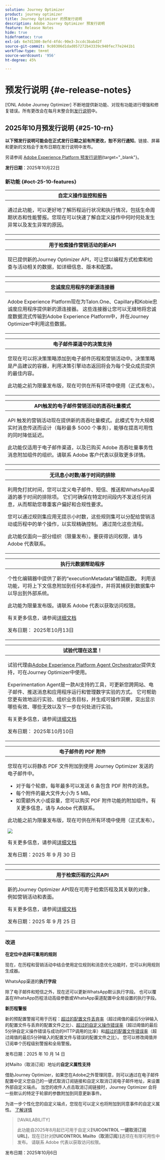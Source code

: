 ```yaml
---
solution: Journey Optimizer
product: journey optimizer
title: Journey Optimizer 的预发行说明
description: Adobe Journey Optimizer 预发行说明
feature: Release Notes
hide: true
hidefromtoc: true
exl-id: 6e7d1300-8efd-4fdc-90e3-3ccdc3babd2f
source-git-commit: 9c80306d1dad057272b43339c940fec77e2441b1
workflow-type: tm+mt
source-wordcount: '956'
ht-degree: 45%

---
```


# 预发行说明 {#e-release-notes}

[!DNL Adobe Journey Optimizer] 不断地提供新功能、对现有功能进行增强和修复错误。所有更改会在每月末整合到[发行说明](release-notes.md)中。


## 2025年10月预发行说明 {#25-10-rn}

**以下预发行说明可能会在正式发行日期之前有所更改，恕不另行通知**。链接、屏幕和更新的文档会于发布日期在发行说明中发布。

另请参阅 [Adobe Experience Platform 预发行说明](https://experienceleague.adobe.com/zh-hans/docs/experience-platform/release-notes/pre-release-notes){target="_blank"}。

**发行日期**：2025年10月22日

### 新功能 {#oct-25-10-features}



<table>
<thead>
<tr>
<th><strong>自定义操作监控和报告</strong><br/></th>
</tr>
</thead>
<tbody>
<tr>
<td>
<p>通过此功能，可以更好地了解历程运行状况和执行情况，包括生命周期状态和性能警报。您现在可以快速了解自定义操作中何时何处发生异常以及发生异常的原因。</p>
<!--img src="assets/do-not-localize/FILE.gif"-->
<!-- p>For more information, refer to the <a href="../FILE.md">detailed documentation</a>.</p -->
</td>
</tr>
</tbody>
</table>

<!--table>
<thead>
<tr>
<th><strong>RCS Basic Messaging</strong><br/></th>
</tr>
</thead>
<tbody>
<tr>
<td>
<p>With the new RCS Basic add-on offering, you can now deliver basic Rich Communication Services (RCS) messaging in Journey Optimizer, enabling the following enhanced messaging capabilities subject to provider and geographical support:</p>
<ul>
<li><strong>Branded and verified sender support:</strong> Send messages using verified business profiles with branding elements (logo, sender name, etc.).</li>
<li><strong>Message delivery insights:</strong> Receive detailed delivery reports including message status updates (e.g., sent, delivered, read).</li>
<li><strong>Link tracking:</strong> Embed and track URLs within RCS messages for engagement analytics.</li>
<li><strong>Fallback to SMS:</strong> Automatic fallback to SMS when the recipient's device does not support RCS or is temporarily unreachable via RCS.</li>
<li><strong>Basic message composition:</strong> Send basic text-based RCS messages.</li>
</ul>
<!--img src="assets/do-not-localize/FILE.gif"-->
<!-- p>For more information, refer to the <a href="../FILE.md">detailed documentation</a>.</p -->
<!--/td>
</tr>
</tbody>
</table-->

<!--table>
<thead>
<tr>
<th><strong>Direct mail channel in Orchestrated campaigns</strong><br/></th>
</tr>
</thead>
<tbody>
<tr>
<td>
<p>Direct mail channel is now available in orchestrated campaigns. The Direct mail activity facilitates direct mail sending within your Orchestrated campaign, for both one-time and recurring messages. It serves to automate the process of generating the extraction file required by direct mail providers. You can combine channel activities into the Orchestrated campaign canvas to create cross-channel campaigns that can trigger actions based on customer behavior and data.</p>
<!--img src="assets/do-not-localize/FILE.gif"-->
<!-- p>For more information, refer to the <a href="../FILE.md">detailed documentation</a>.</p -->
<!--/td>
</tr>
</tbody>
</table-->

<!--table>
<thead>
<tr>
<th><strong>Direct Mail channel in journeys</strong><br/></th>
</tr>
</thead>
<tbody>
<tr>
<td>
<p>Previously limited to Campaigns, Direct Mail channel is now available on the journey canvas, enabling you to incorporate Direct Mail into your journeys. Direct Mail can now be used in both batch and 1:1 journey scenarios, with support for file extraction configuration and time-based frequency settings.</p>
<p> Previously released in Limited Availability, this capability is now available to all environments (General Availability).</p>
<!--img src="assets/do-not-localize/FILE.gif"-->
<!-- p>For more information, refer to the <a href="../FILE.md">detailed documentation</a>.</p -->
<!--/td>
</tr>
</tbody>
</table-->

<table>
<thead>
<tr>
<th><strong>用于检索操作营销活动的新API</strong><br/></th>
</tr>
</thead>
<tbody>
<tr>
<td>
<p>现已提供新的Journey Optimizer API，可让您以编程方式检索和检查与活动相关的数据，如详细信息、版本和配置。</p>
<!--img src="assets/do-not-localize/FILE.gif"-->
<!-- p>For more information, refer to the <a href="../FILE.md">detailed documentation</a>.</p -->
</td>
</tr>
</tbody>
</table>

<table>
<thead>
<tr>
<th><strong>忠诚度应用程序的新源连接器</strong><br/></th>
</tr>
</thead>
<tbody>
<tr>
<td>
<p>Adobe Experience Platform现在为Talon.One、Capillary和Kobie忠诚度应用程序提供新的源连接器。 这些连接器让您可以无缝地将忠诚度数据流式传输到Adobe Experience Platform中，并在Journey Optimizer中利用这些数据。</p>
<!--img src="assets/do-not-localize/FILE.gif"-->
<!-- p>For more information, refer to the <a href="../FILE.md">detailed documentation</a>.</p -->
</td>
</tr>
</tbody>
</table>

<table>
<thead>
<tr>
<th><strong>电子邮件渠道中的决策支持</strong><br/></th>
</tr>
</thead>
<tbody>
<tr>
<td>
<p>您现在可以将决策策略添加到电子邮件历程和营销活动中。决策策略是产品建议的容器，利用决策引擎动态返回将会为每个受众成员提供的最佳内容。</p>
<p> 此功能之前为限量发布版，现在可供在所有环境中使用（正式发布）。</p>
<!--img src="assets/do-not-localize/FILE.gif"-->
<!-- p>For more information, refer to the <a href="../FILE.md">detailed documentation</a>.</p -->
</td>
</tr>
</tbody>
</table>

<table>
<thead>
<tr>
<th><strong>API触发的电子邮件营销活动的高吞吐量模式</strong><br/></th>
</tr>
</thead>
<tbody>
<tr>
<td>
<p>API 触发的营销活动现在提供新的高吞吐量模式。此模式专为大规模实时消息传送而设计（每秒最多 5000 个事务），能够在提高可用性的同时降低延迟。</p>
<p>此功能仅适用于电子邮件渠道，以及已购买 Adobe 高吞吐量事务性消息附加组件的组织。请联系 Adobe 客户代表以获取更多详情。</p>
<!--img src="assets/do-not-localize/FILE.gif"-->
<!-- p>For more information, refer to the <a href="../FILE.md">detailed documentation</a>.</p -->
</td>
</tr>
</tbody>
</table>

<table>
<thead>
<tr>
<th><strong>无讯息小时数/基于时间的排除</strong><br/></th>
</tr>
</thead>
<tbody>
<tr>
<td>
<p>利用免打扰时间，您可以定义电子邮件、短信、推送和WhatsApp渠道的基于时间的排除项。 它们可确保在特定时间段内不发送任何消息，从而帮助您尊重客户偏好和合规性要求。</p>
<p>您可以通过规则集应用无提示小时数，这些规则集可以分配给营销活动或历程中的单个操作，以实现精确控制。 通过简化这些流程。</p>
<p>此功能仅面向一部分组织（限量发布）。要获得访问权限，请与 Adobe 代表联系。</p>
<!--img src="assets/do-not-localize/FILE.gif"-->
<!-- p>For more information, refer to the <a href="../FILE.md">detailed documentation</a>.</p -->
</td>
</tr>
</tbody>
</table>
<table>
<thead>
<tr>
<th><strong>执行元数据帮助程序</strong><br/></th>
</tr>
</thead>
<tbody>
<tr>
<td>
<p>个性化编辑器中提供了新的“executionMetadata”辅助函数。 利用该功能，可将上下文信息附加到任何本机操作，并将其捕获到数据集中以导出到外部系统。</p>
<p>此功能为限量发布版。请联系 Adobe 代表以获取访问权限。</p>
<p>有关更多信息，请参阅<a href="../personalization/functions/helpers.md#execution-metadata">详细文档</a></p>
<p>发布日期： 2025年10月13日</p>
</td>
</tr>
</tbody>
</table>

<table>
<thead>
<tr>
<th><strong>试验代理在这里！</strong><br/></th>
</tr>
</thead>
<tbody>
<tr>
<td>
<p>试验代理由<a href="https://experienceleague.adobe.com/en/docs/experience-cloud-ai/experience-cloud-ai/agents/agent-orchestrator.html" target="_blank">Adobe Experience Platform Agent Orchestrator</a>提供支持，可在Journey Optimizer中使用。 </p>
<p>Experimentation Agent是一款AI支持的工具，可更新您跨网站、电子邮件、推送消息和应用程序运行和管理数字实验的方式。 它可帮助您更有效地运行实验、组织业务目标，并生成可操作洞察，突出显示哪些有效、哪些无效以及下一步在何处进行实验。</p>
<p>有关更多信息，请参阅<a href="https://experienceleague.adobe.com/docs/experience-cloud-ai/experience-cloud-ai/agents/agent-experiment.html?lang=zh-Hans" target="_blank">详细文档</a></p>
<p>发布日期： 2025年10月10日</p>
</td>
</tr>
</tbody>
</table>

<table>
<thead>
<tr>
<th><strong>电子邮件的 PDF 附件</strong><br/></th>
</tr>
</thead>
<tbody>
<tr>
<td>
<p>您现在可以将静态 PDF 文件附加到使用 Journey Optimizer 发送的电子邮件中。</p>
<ul>
<li>对于每个轮廓，每年最多可以发送 6 条包含 PDF 附件的消息。</li>
<li>每个附件的最大文件大小为 5 MB。</li>
<li>如需额外大小或容量，您可以购买 PDF 附件功能的附加组件。有关更多信息，请与 Adobe 代表联系。</li>
</ul>
<p>此功能之前为限量发布版，现在可供在所有环境中使用（正式发布）。</p>
<p><img src="assets/do-not-localize/pdf-attachments.gif"/></p>
<p>有关更多信息，请参阅<a href="../email/pdf-attachments.md">详细文档</a></p>
<p>发布日期：2025 年 9 月 30 日</p>
</td>
</tr>
</tbody>
</table>

<table>
<thead>
<tr>
<th><strong>用于检索历程的公共API</strong><br/></th>
</tr>
</thead>
<tbody>
<tr>
<td>
<p>新的Journey Optimizer API现在可用于检索历程及其关联的对象，例如营销活动和表面。</p>
<p>有关更多信息，请参阅<a href="https://developer.adobe.com/journey-optimizer-apis/references/journeys-retrieve/">详细文档</a></p>
<p>发布日期：2025 年 9 月 25 日</p>
</td>
</tr>
</tbody>
</table>


### 改进

**在定位中选择可重用的规则**

现在，在历程和营销活动中结合使用定位规则和消息优化功能时，您可以利用规则生成器。<!-- [Read more](../FILE.md) -->

WhatsApp渠道的&#x200B;**执行字段**

除了电子邮件和短信之外，现在还可以更新WhatsApp默认执行字段。 也可以覆盖在WhatsApp历程活动高级参数或WhatsApp渠道配置中全局设置的执行字段。<!-- [Read more](../FILE.md) -->

**新历程警报**

新的预配置警报可用于历程：[超过的配置文件丢弃率](../reports/alerts.md#alert-discard-rate)（超过阈值的最后5分钟输入的配置文件与丢弃的配置文件之比）、[超过的自定义操作错误率](../reports/alerts.md#alert-custom-action-error-rate)（超过阈值的最后5分钟自定义操作错误与成功的HTTP调用的比率）和[超过的配置文件错误率](../reports/alerts.md#alert-profile-error-rate)（超过阈值的最后5分钟输入的配置文件与错误的配置文件之比）。 您可以修改阈值并订阅单个历程级别警报和全局警报。

发布日期：2025 年 10 月 14 日

对Mailto（取消订阅）地址的&#x200B;**自定义属性支持**

借助Journey Optimizer，如果您在Adobe之外管理同意，则可以通过在电子邮件配置中定义您自己的一键式取消订阅链接和自定义取消订阅电子邮件地址，来设置外部自定义端点。 当您的收件人点击取消订阅链接时，Journey Optimizer 会将一些默认的特定于轮廓的参数附加到同意更新事件。

为进一步个性化您的自定义端点，您现在可以定义也将附加到同意事件的自定义属性。 [了解详情](../email/list-unsubscribe.md#custom-attributes)

>[!AVAILABILITY]
>
>此功能自2025年8月起已可用于自定义&#x200B;**[!UICONTROL 一键取消订阅URL]**，现在已针对&#x200B;**[!UICONTROL Mailto（取消订阅）]**&#x200B;选项在有限可用性中发布。 请联系 Adobe 代表以获取访问权限。

发布日期：2025年10月6日
